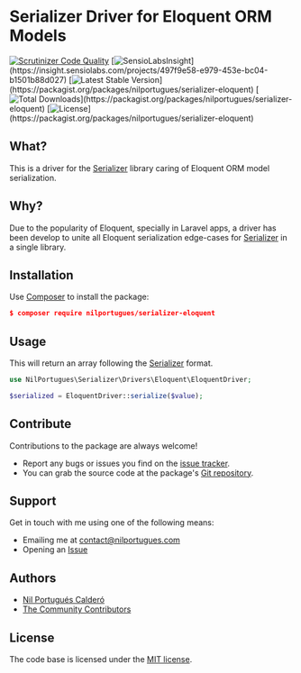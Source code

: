 # Serializer Driver for Eloquent ORM Models

[![Scrutinizer Code Quality](https://scrutinizer-ci.com/g/nilportugues/serializer-eloquent-driver/badges/quality-score.png?b=master)](https://scrutinizer-ci.com/g/nilportugues/serializer-eloquent-driver/?branch=master) [![SensioLabsInsight](https://insight.sensiolabs.com/projects/497f9e58-e979-453e-bc04-b1501b88d027/mini.png?)](https://insight.sensiolabs.com/projects/497f9e58-e979-453e-bc04-b1501b88d027) 
[![Latest Stable Version](https://poser.pugx.org/nilportugues/serializer-eloquent/v/stable?)](https://packagist.org/packages/nilportugues/serializer-eloquent) 
[![Total Downloads](https://poser.pugx.org/nilportugues/serializer-eloquent/downloads?)](https://packagist.org/packages/nilportugues/serializer-eloquent) 
[![License](https://poser.pugx.org/nilportugues/serializer-eloquent/license?)](https://packagist.org/packages/nilportugues/serializer-eloquent) 

## What?
This is a driver for the [Serializer](https://github.com/nilportugues/serializer) library caring of Eloquent ORM model serialization.

## Why?
Due to the popularity of Eloquent, specially in Laravel apps, a driver has been develop to unite all Eloquent serialization edge-cases for [Serializer](https://github.com/nilportugues/serializer) in a single library.


## Installation

Use [Composer](https://getcomposer.org) to install the package:

```json
$ composer require nilportugues/serializer-eloquent
```

## Usage

This will return an array following the [Serializer](https://github.com/nilportugues/serializer) format.

```php
use NilPortugues\Serializer\Drivers\Eloquent\EloquentDriver;

$serialized = EloquentDriver::serialize($value);
```


## Contribute

Contributions to the package are always welcome!

* Report any bugs or issues you find on the [issue tracker](https://github.com/nilportugues/serializer-eloquent-driver/issues/new).
* You can grab the source code at the package's [Git repository](https://github.com/nilportugues/serializer-eloquent-driver).


## Support

Get in touch with me using one of the following means:

 - Emailing me at <contact@nilportugues.com>
 - Opening an [Issue](https://github.com/nilportugues/serializer-eloquent-driver/issues/new)



## Authors

* [Nil Portugués Calderó](http://nilportugues.com)
* [The Community Contributors](https://github.com/nilportugues/serializer-eloquent-driver/graphs/contributors)


## License
The code base is licensed under the [MIT license](LICENSE).
